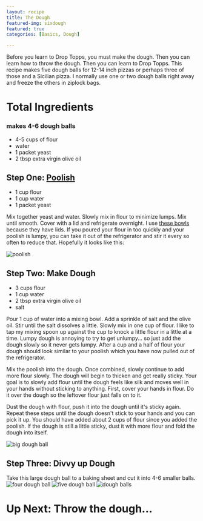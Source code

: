 ```yaml
---
layout: recipe
title: The Dough
featured-img: sixdough
featured: true
categories: [Basics, Dough]

---
```

Before you learn to Drop Topps, you must make the dough. Then you can learn how to throw the dough. Then you can learn to Drop Topps. This recipe makes five dough balls for 12-14 inch pizzas or perhaps three of those and a Sicilian pizza. I normally use one or two dough balls right away and freeze the others in ziplock bags.

# Total Ingredients
### makes 4-6 dough balls
- 4-5 cups of flour
- water
- 1 packet yeast
- 2 tbsp extra virgin olive oil

## Step One: [Poolish](https://www.google.com/search?q=poolish&rlz=1C1CHBF_enUS717US717&oq=poolish&aqs=chrome..69i57j0l5.166555j0j7&sourceid=chrome&ie=UTF-8)
- 1 cup flour
- 1 cup water
- 1 packet yeast

Mix together yeast and water. Slowly mix in flour to minimize lumps. Mix until smooth. Cover with a lid and refrigerate overnight. I use [these bowls](https://www.amazon.com/Cuisinart-CTG-00-SMB-Stainless-Steel-Mixing/dp/B004YZEO9K/ref=sr_1_3?crid=3RT69OTGXUXO5&keywords=cusinart+bowls+with+lids&qid=1558852416&s=gateway&sprefix=cusinart+bowls%2Caps%2C183&sr=8-3) because they have lids. If you poured your flour in too quickly and your poolish is lumpy, you can take it out of the refrigerator and stir it every so often to reduce that. Hopefully it looks like this:

![poolish](/assets/img/posts/poolish_sm.jpg)

## Step Two: Make Dough
- 3 cups flour
- 1 cup water
- 2 tbsp extra virgin olive oil  
- salt

Pour 1 cup of water into a mixing bowl. Add a sprinkle of salt and the olive oil. Stir until the salt dissolves a little. Slowly mix in one cup of flour. I like to tap my mixing spoon up against the cup to knock a little flour in a little at a time. Lumpy dough is annoying to try to get unlumpy... so just add the dough slowly so it never gets lumpy. After a cup and a half of flour your dough should look similar to your poolish which you have now pulled out of the refrigerator.

Mix the poolish into the dough. Once combined, slowly continue to add more flour slowly. The dough will begin to thicken and get really sticky. Your goal is to slowly add flour until the dough feels like silk and moves well in your hands without sticking to anything. First, cover your hands in flour. Do it over the dough so the leftover flour just falls on to it.

Dust the dough with flour, push it into the dough until it's sticky again. Repeat these steps until the dough doesn't stick to your hands and you can pick it up. You should have added about 2 cups of flour since you added the poolish. If the dough is still a little sticky, dust it with more flour and fold the dough into itself.

![big dough ball](/assets/img/posts/bigdough.jpg)

## Step Three: Divvy up Dough
Take this large dough ball to a baking sheet and cut it into 4-6 smaller balls.
![four dough ball](/assets/img/posts/fourdough.jpg)
![five dough ball](/assets/img/posts/fivedough.jpg)
![dough balls](/assets/img/posts/sixdoughlower.jpg)



# Up Next: Throw the dough...
